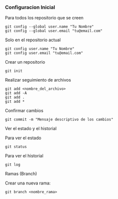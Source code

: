 ### Configuracion Inicial 

Para todos los repositorio que se creen
```shell
git config --global user.name "Tu Nombre"
git config --global user.email "tu@email.com"
```

Solo en el repositorio actual
```shell
git config user.name "Tu Nombre"
git config user.email "tu@email.com"
```


Crear un repositorio

```shell
git init
```

Realizar seguimiento de archivos

```shell
git add <nombre_del_archivo>
git add -A 
git add .
git add *
```

Confirmar cambios
```shell
git commit -m "Mensaje descriptivo de los cambios"
```

Ver el estado y el historial

Para ver el estado
```shell
git status
```

Para ver el historial
```shell
git log
```

Ramas (Branch)

Crear una nueva rama:
```shell
git branch <nombre_rama>
```